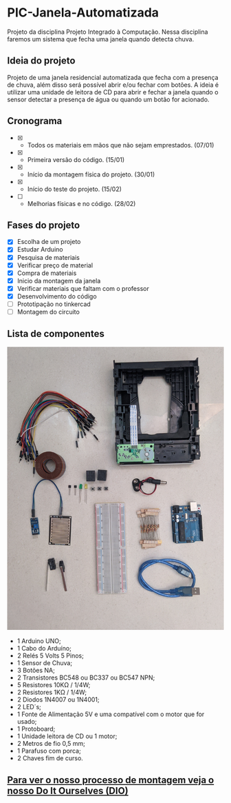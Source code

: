 # PIC-Janela-Automatizada
Projeto da disciplina Projeto Integrado à Computação. Nessa disciplina faremos um sistema que fecha uma janela quando detecta chuva.


## Ideia do projeto

Projeto de uma janela residencial automatizada que fecha com a presença de chuva, além disso será possível abrir e/ou fechar com botões. A ideia é utilizar uma unidade de leitora de CD para abrir e fechar a janela quando o sensor detectar a presença de água ou quando um botão for acionado.


## Cronograma

- [x] - Todos os materiais em mãos que não sejam emprestados. (07/01)
- [x] - Primeira versão do código. (15/01)
- [x] - Início da montagem física do projeto. (30/01)
- [x] - Início do teste do projeto. (15/02)
- [ ] - Melhorias físicas e no código. (28/02)




## Fases do projeto

- [x] Escolha de um projeto
- [x] Estudar Arduino
- [x] Pesquisa de materiais
- [x] Verificar preço de material
- [x] Compra de materiais
- [x] Inicio da montagem da janela
- [x] Verificar materiais que faltam com o professor
- [x] Desenvolvimento do código
- [ ] Prototipação no tinkercad
- [ ] Montagem do circuito

## Lista de componentes

![componentes](imagens/05_02_Componentes.jpg)

- 1  Arduino UNO;
- 1  Cabo do Arduíno;
- 2  Relés 5 Volts 5 Pinos;
- 1  Sensor de Chuva;
- 3  Botões NA;
- 2  Transistores BC548 ou BC337 ou BC547 NPN; 
- 5  Resistores 10KΩ / 1/4W;
- 2  Resistores 1KΩ / 1/4W;
- 2  Diodos 1N4007 ou 1N4001;
- 2  LED´s;
- 1  Fonte de Alimentação 5V e uma compatível com o motor que for usado;
- 1  Protoboard;
- 1  Unidade leitora de CD ou 1 motor;
- 2  Metros de fio 0,5 mm;
- 1  Parafuso com porca;
- 2  Chaves fim de curso.

## [Para ver o nosso processo de montagem veja o nosso Do It Ourselves (DIO)](DIO.md) 


